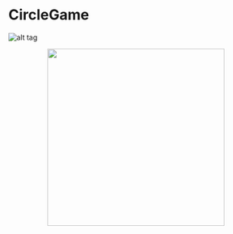 # CircleGame
![alt tag](https://nasser85.github.io/personal-site/game.png)
<p align="center">
  <img src="https://nasser85.github.io/personal-site/game.png" width="350"/>
</p>
